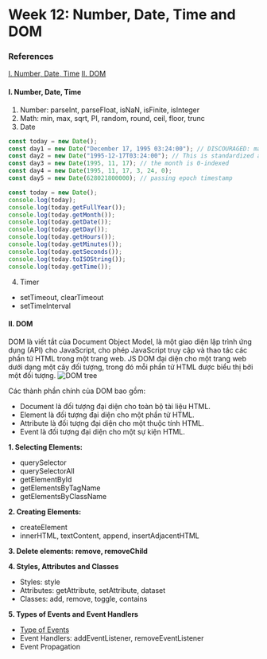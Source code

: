 # Week 12: Number, Date, Time and DOM

### References

[I. Number, Date, Time](#i-number-date-time)
[II. DOM](#ii-dom)

#### I. Number, Date, Time

1. Number: parseInt, parseFloat, isNaN, isFinite, isInteger
2. Math: min, max, sqrt, PI, random, round, ceil, floor, trunc
3. Date

```js
const today = new Date();
const day1 = new Date("December 17, 1995 03:24:00"); // DISCOURAGED: may not work in all runtimes
const day2 = new Date("1995-12-17T03:24:00"); // This is standardized and will work reliably
const day3 = new Date(1995, 11, 17); // the month is 0-indexed
const day4 = new Date(1995, 11, 17, 3, 24, 0);
const day5 = new Date(628021800000); // passing epoch timestamp
```

```js
const today = new Date();
console.log(today);
console.log(today.getFullYear());
console.log(today.getMonth());
console.log(today.getDate());
console.log(today.getDay());
console.log(today.getHours());
console.log(today.getMinutes());
console.log(today.getSeconds());
console.log(today.toISOString());
console.log(today.getTime());
```

4. Timer

- setTimeout, clearTimeout
- setTimeInterval

#### II. DOM

DOM là viết tắt của Document Object Model, là một giao diện lập trình ứng dụng (API) cho JavaScript, cho phép JavaScript truy cập và thao tác các phần tử HTML trong một trang web. JS DOM đại diện cho một trang web dưới dạng một cây đối tượng, trong đó mỗi phần tử HTML được biểu thị bởi một đối tượng.
![DOM tree](https://topdev.vn/blog/wp-content/uploads/2021/01/dom-la-gi.gif)

Các thành phần chính của DOM bao gồm:

- Document là đối tượng đại diện cho toàn bộ tài liệu HTML.
- Element là đối tượng đại diện cho một phần tử HTML.
- Attribute là đối tượng đại diện cho một thuộc tính HTML.
- Event là đối tượng đại diện cho một sự kiện HTML.

**1. Selecting Elements:**

- querySelector
- querySelectorAll
- getElementById
- getElementsByTagName
- getElementsByClassName

**2. Creating Elements:**

- createElement
- innerHTML, textContent, append, insertAdjacentHTML

**3. Delete elements: remove, removeChild**

**4. Styles, Attributes and Classes**

- Styles: style
- Attributes: getAttribute, setAttribute, dataset
- Classes: add, remove, toggle, contains

**5. Types of Events and Event Handlers**

- [Type of Events](https://www.w3schools.com/jsref/dom_obj_event.asp)
- Event Handlers: addEventListener, removeEventListener
- Event Propagation
